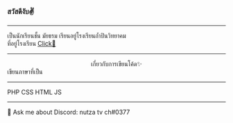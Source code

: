 ### สวัสดีงับ✌
<hr>
เป็นนักเรียนชั้น มัยธรม                                      เรียนอยู่โรงเรียนถ้ำปินวิทยาคม <br>
ที่อยู่โรงเรียน <a href="https://www.google.com/maps/embed?pb=!1m18!1m12!1m3!1d560.5484451468404!2d100.05850249472383!3d19.067895369094334!2m3!1f0!2f0!3f0!3m2!1i1024!2i768!4f13.1!3m3!1m2!1s0x30d83042a17bc215%3A0xe99c4a6fe484b3e5!2sThumpinwittayakom%20School!5e0!3m2!1sen!2sth!4v1618721799405!5m2!1sen!2sth">Click🧐</a>
<hr>
<center>เกี่ยวกับการเขียนโค้ด✨</center>
เขียนภาษาที่เป็น
<hr>PHP         CSS    HTML      JS<hr>
💬 Ask me about Discord: nutza tv ch#0377 

<!--
**nutzatvchZ/NutzatvchZ** is a ✨ _special_ ✨ repository because its `README.md` (this file) appears on your GitHub profile.

Here are some ideas to get you started:

- 🔭 I’m currently working on ...
- 🌱 I’m currently learning ...
- 👯 I’m looking to collaborate on ...
- 🤔 I’m looking for help with ...
- 💬 Ask me about ...
- 📫 How to reach me: ...
- 😄 Pronouns: ...
- ⚡ Fun fact: ...
-->
